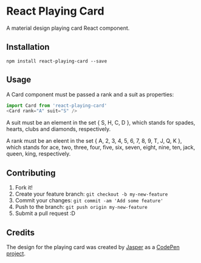 # React Playing Card

A material design playing card React component.

## Installation

`npm install react-playing-card --save`

## Usage

A Card component must be passed a rank and a suit as properties:

```javascript
import Card from 'react-playing-card'
<Card rank="A" suit="S" />
```

A suit must be an element in the set { S, H, C, D }, which stands for spades, hearts, clubs and diamonds, respectively.

A rank must be an eleent in the set { A, 2, 3, 4, 5, 6, 7, 8, 9, T, J, Q, K }, which stands for ace, two, three, four, five, six, seven, eight, nine, ten, jack, queen, king, respectively.

## Contributing

1. Fork it!
2. Create your feature branch: `git checkout -b my-new-feature`
3. Commit your changes: `git commit -am 'Add some feature'`
4. Push to the branch: `git push origin my-new-feature`
5. Submit a pull request :D

## Credits

The design for the playing card was created by [Jasper](http://codepen.io/jboeijenga/) as a [CodePen project](http://codepen.io/jboeijenga/pen/EadGdj).
